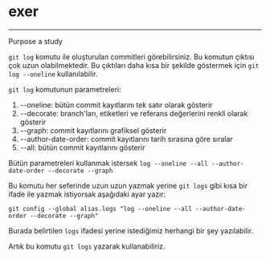 # exer
---
Purpose a study

`git log` komutu ile oluşturulan commitleri görebilirsiniz. Bu komutun çıktısı çok uzun olabilmektedir. Bu çıktıları daha kısa bir şekilde göstermek için `git log --oneline` kullanılabilir.

`git log` komutunun parametreleri:

1. --oneline: bütün commit kayıtlarını tek satır olarak gösterir
1. --decorate: branch'ları, etiketleri ve referans değerlerini renkli olarak gösterir
1. --graph: commit kayıtlarını grafiksel gösterir
1. --author-date-order: commit kayıtlarını tarih sırasına göre sıralar
1. --all: bütün commit kayıtlarını gösterir

Bütün parametreleri kullanmak istersek `log --oneline --all --author-date-order --decorate --graph`

Bu komutu her seferinde uzun uzun yazmak yerine `git logs` gibi kısa bir ifade ile yazmak istiyorsak aşağıdaki ayar yazır:

`git config --global alias.logs "log --oneline --all --author-date-order --decorate --graph"`

Burada belirtilen `logs` ifadesi yerine istediğimiz herhangi bir şey yazılabilir.

Artık bu komutu `git logs` yazarak kullanabiliriz.
